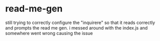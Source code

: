 # read-me-gen
still trying to correctly configure the "inquirere" so that it reads correctly and prompts the read me gen. 
i messed around with the index.js and somewhere went wrong causing the issue 
